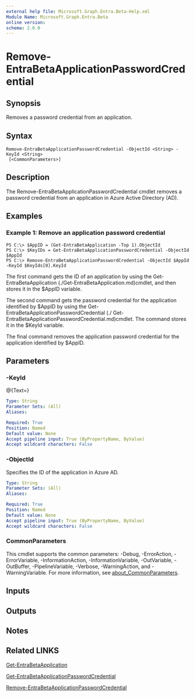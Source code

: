 ```yaml
---
external help file: Microsoft.Graph.Entra.Beta-Help.xml
Module Name: Microsoft.Graph.Entra.Beta
online version:
schema: 2.0.0
---
```


# Remove-EntraBetaApplicationPasswordCredential

## Synopsis
Removes a password credential from an application.

## Syntax

```
Remove-EntraBetaApplicationPasswordCredential -ObjectId <String> -KeyId <String>
 [<CommonParameters>]
```

## Description
The Remove-EntraBetaApplicationPasswordCredential cmdlet removes a password credential from an application in Azure Active Directory (AD).

## Examples

### Example 1: Remove an application password credential
```
PS C:\> $AppID = (Get-EntraBetaApplication -Top 1).ObjectId
PS C:\> $KeyIDs = Get-EntraBetaApplicationPasswordCredential -ObjectId $AppId
PS C:\> Remove-EntraBetaApplicationPasswordCredential -ObjectId $AppId -KeyId $KeyIds[0].KeyId
```

The first command gets the ID of an application by using the Get-EntraBetaApplication (./Get-EntraBetaApplication.md)cmdlet, and then stores it in the $AppID variable.

The second command gets the password credential for the application identified by $AppID by using the Get-EntraBetaApplicationPasswordCredential (./ Get-EntraBetaApplicationPasswordCredential.md)cmdlet. 
The command stores it in the $KeyId variable.

The final command removes the application password credential for the application identified by $AppID.

## Parameters


### -KeyId
@{Text=}

```yaml
Type: String
Parameter Sets: (All)
Aliases:

Required: True
Position: Named
Default value: None
Accept pipeline input: True (ByPropertyName, ByValue)
Accept wildcard characters: False
```

### -ObjectId
Specifies the ID of the application in Azure AD.

```yaml
Type: String
Parameter Sets: (All)
Aliases:

Required: True
Position: Named
Default value: None
Accept pipeline input: True (ByPropertyName, ByValue)
Accept wildcard characters: False
```

### CommonParameters
This cmdlet supports the common parameters: -Debug, -ErrorAction, -ErrorVariable, -InformationAction, -InformationVariable, -OutVariable, -OutBuffer, -PipelineVariable, -Verbose, -WarningAction, and -WarningVariable. For more information, see [about_CommonParameters](https://go.microsoft.com/fwlink/?LinkID=113216).

## Inputs

## Outputs

## Notes

## Related LINKS

[Get-EntraBetaApplication]()

[Get-EntraBetaApplicationPasswordCredential]()

[Remove-EntraBetaApplicationPasswordCredential]()

